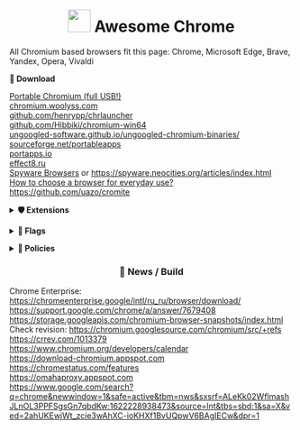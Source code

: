 <h1 align="center"><img width=40px src="https://chromium.woolyss.com/logo.png"></img> Awesome Chrome</h1>

All Chromium based browsers fit this page: Chrome, Microsoft Edge, Brave, Yandex, Opera, Vivaldi

**🔽 Download**
  
[Portable Chromium (full USB!)](https://github.com/jestxfot/Google-Chrome-Portable)
<br>
[chromium.woolyss.com](https://chromium.woolyss.com)
<br>
[github.com/henrypp/chrlauncher](https://github.com/henrypp/chrlauncher)
<br>
[github.com/Hibbiki/chromium-win64](https://github.com/Hibbiki/chromium-win64)
<br>
[ungoogled-software.github.io/ungoogled-chromium-binaries/](https://ungoogled-software.github.io/ungoogled-chromium-binaries)
<br>
[sourceforge.net/portableapps](https://sourceforge.net/projects/portableapps/files/)
<br>
[portapps.io](https://portapps.io/apps/)
<br>
[effect8.ru](http://effect8.ru/)
<br>
[Spyware Browsers](https://spyware.neocities.org/articles/browsers.html) or https://spyware.neocities.org/articles/index.html
<br>
[How to choose a browser for everyday use?](https://digdeeper.neocities.org/ghost/browsers.html)
<br>
https://github.com/uazo/cromite

**<details><summary>🛡 Extensions</summary>**
  

https://chromewebstore.google.com/detail/ublock-origin/cjpalhdlnbpafiamejdnhcphjbkeiagm
<br>
https://chromewebstore.google.com/detail/keepassxc-browser/oboonakemofpalcgghocfoadofidjkkk
<br>
<br>
https://chromewebstore.google.com/detail/proxy-switchyomega-3-zero/pfnededegaaopdmhkdmcofjmoldfiped
<br>
https://chromewebstore.google.com/detail/proxy-switchyomega/padekgcemlokbadohgkifijomclgjgif
<br>
https://chromewebstore.google.com/detail/favicons-for-google-searc/cmokoclkdghcohhmpohdhjahocjgjblp
<br>
https://chromewebstore.google.com/detail/violentmonkey/jinjaccalgkegednnccohejagnlnfdag
<br>
https://chromewebstore.google.com/detail/history-trends-unlimited/pnmchffiealhkdloeffcdnbgdnedheme
<br>
https://chromewebstore.google.com/detail/search-by-image/cnojnbdhbhnkbcieeekonklommdnndci
<br>
https://chromewebstore.google.com/detail/checker-plus-for-google-c/hkhggnncdpfibdhinjiegagmopldibha
<br>
https://chromewebstore.google.com/detail/block-site/lebiggkccaodkkmjeimmbogdedcpnmfb
<br>
https://chromewebstore.google.com/detail/improve-youtube-video-you/bnomihfieiccainjcjblhegjgglakjdd
<br>
https://chromewebstore.google.com/detail/feedbro/mefgmmbdailogpfhfblcnnjfmnpnmdfa
<br>
https://chromewebstore.google.com/detail/redirector/ocgpenflpmgnfapjedencafcfakcekcd?hl=ru
<br>
https://github.com/z0ccc/Vytal

</details>

**<details><summary>🚩 Flags</summary>**

```
--user-data-dir="%Profile%"
```
```
--profile-directory="Profile 1"
```
```
--no-default-browser-check
```
```
--disable-component-update
```
```
--disable-background-networking
```
```
--allow-outdated-plugins
```
```
--force-device-scale-factor=1
```
```
--enable-features=PasswordImport
```
```
--close-window-with-last-tab=never
```
```
--show-avatar-button=never
```
```
--disable-search-engine-collection
```
</details>

**<details><summary>📜 Policies</summary>**
  
  Source: https://admx.help/HKLM/Software/Policies/Google
  ```powershell
  reg add "HKEY_LOCAL_MACHINE\SOFTWARE\Policies\Google\Chrome" /v AdvancedProtectionAllowed /t REG_DWORD /d 0 /f
  reg add "HKEY_LOCAL_MACHINE\SOFTWARE\Policies\Google\Chrome" /v AutoFillEnabled /t REG_DWORD /d 0 /f
  reg add "HKEY_LOCAL_MACHINE\SOFTWARE\Policies\Google\Chrome" /v AutofillAddressEnabled /t REG_DWORD /d 0 /f
  reg add "HKEY_LOCAL_MACHINE\SOFTWARE\Policies\Google\Chrome" /v AutofillCreditCardEnabled /t REG_DWORD /d 0 /f
  reg add "HKEY_LOCAL_MACHINE\SOFTWARE\Policies\Google\Chrome" /v BackgroundModeEnabled /t REG_DWORD /d 0 /f
  reg add "HKEY_LOCAL_MACHINE\SOFTWARE\Policies\Google\Chrome" /v ComponentUpdatesEnabled /t REG_DWORD /d 0 /f
  #reg add "HKEY_LOCAL_MACHINE\SOFTWARE\Policies\Google\Chrome" /v DefaultBrowserSettingEnabled /t REG_DWORD /d 0 /f
  reg add "HKEY_LOCAL_MACHINE\SOFTWARE\Policies\Google\Chrome" /v DownloadBubbleEnabled /t REG_DWORD /d 1 /f
  reg add "HKEY_LOCAL_MACHINE\SOFTWARE\Policies\Google\Chrome" /v EnableMediaRouter /t REG_DWORD /d 0 /f
  reg add "HKEY_LOCAL_MACHINE\SOFTWARE\Policies\Google\Chrome" /v ForceGoogleSafeSearch /t REG_DWORD /d 1 /f
  reg add "HKEY_LOCAL_MACHINE\SOFTWARE\Policies\Google\Chrome" /v PasswordDismissCompromisedAlertEnabled /t REG_DWORD /d 0 /f
  reg add "HKEY_LOCAL_MACHINE\SOFTWARE\Policies\Google\Chrome" /v PasswordLeakDetectionEnabled /t REG_DWORD /d 0 /f
  reg add "HKEY_LOCAL_MACHINE\SOFTWARE\Policies\Google\Chrome" /v PasswordManagerEnabled /t REG_DWORD /d 0 /f
  reg add "HKEY_LOCAL_MACHINE\SOFTWARE\Policies\Google\Chrome" /v PromptForDownloadLocation /t REG_DWORD /d 1 /f
  reg add "HKEY_LOCAL_MACHINE\SOFTWARE\Policies\Google\Chrome" /v SafeBrowsingProtectionLevel /t REG_DWORD /d 0 /f
  reg add "HKEY_LOCAL_MACHINE\SOFTWARE\Policies\Google\Chrome" /v ShowFullUrlsInAddressBar /t REG_DWORD /d 1 /f
  reg add "HKEY_LOCAL_MACHINE\SOFTWARE\Policies\Google\Chrome" /v ShowHomeButton /t REG_DWORD /d 0 /f
  reg add "HKEY_LOCAL_MACHINE\SOFTWARE\Policies\Google\Chrome" /v SpellcheckEnabled /t REG_DWORD /d 1 /f
  reg add "HKEY_LOCAL_MACHINE\SOFTWARE\Policies\Google\Chrome" /v UrlKeyedAnonymizedDataCollectionEnabled /t REG_DWORD /d 0 /f
  ```

  ### SafeSitesFilterBehavior - мощный фильтр порно сайтов, но ломает некоторые полезные сайты
  
  ### RoamingProfileSupportEnabled - ломает портабельные браузеры
  Политика создает папку с файлом `%AppData%\Google\Chrome\User Data\Default\profile.pb`, в которой записываются все расширения и темы со всех браузеров Chromium, поэтому данную политику рекомендуется **НЕ** включать чтобы не сломать профили и портабельность
  
  ### MetricsReportingEnabled
  Эта политика доступна только для экземпляров Windows, присоединенных к домену Microsoft® Active Directory®, или экземпляров Windows 10 Pro или Enterprise, зарегистрированных для управления устройствами, и экземпляров macOS, управляемых через MDM или присоединенных к домену через MCX.
  
  ### RestoreOnStartup
  В Microsoft® Windows® это правило можно настроить только на устройствах из домена Microsoft® Active Directory®, на которых установлена ОС Windows 10 Pro или которые зарегистрированы в программе "Chrome Browser Cloud Management". В macOS правило поддерживается только на устройствах, которые контролируются с помощью ПО для управления мобильными устройствами или добавлены в домен через MCX.
  
  ### NTPCustomBackgroundEnabled
  Ломает возможность убрать ярлыки сайтов с главной страницы
  
  ### Force Install Extensions
  
  ```powershell
  reg add "HKEY_LOCAL_MACHINE\SOFTWARE\Policies\Google\Chrome\ExtensionInstallForcelist" /v 1 /d "cjpalhdlnbpafiamejdnhcphjbkeiagm" /f
  reg add "HKEY_LOCAL_MACHINE\SOFTWARE\Policies\Google\Chrome\ExtensionInstallForcelist" /v 2 /d "lebiggkccaodkkmjeimmbogdedcpnmfb" /f
  reg add "HKEY_LOCAL_MACHINE\SOFTWARE\Policies\Google\Chrome\ExtensionInstallForcelist" /v 3 /d "cmokoclkdghcohhmpohdhjahocjgjblp" /f
  ```

  ### [Force Block Site](https://github.com/awesome-windows11/chrome/blob/main/files/URLBlocklist.reg)
  
  
</details>

<h3 align="center">📰 News / Build</h3>

Chrome Enterprise: https://chromeenterprise.google/intl/ru_ru/browser/download/
<br>
https://support.google.com/chrome/a/answer/7679408
<br>
https://storage.googleapis.com/chromium-browser-snapshots/index.html
<br>
Check revision: https://chromium.googlesource.com/chromium/src/+refs
<br>
https://crrev.com/1013379
<br>
https://www.chromium.org/developers/calendar
<br>
https://download-chromium.appspot.com
<br>
https://chromestatus.com/features
<br>
https://omahaproxy.appspot.com
<br>
https://www.google.com/search?q=chrome&newwindow=1&safe=active&tbm=nws&sxsrf=ALeKk02WflmashJLnOL3PPFSgsGn7qbdKw:1622228938473&source=lnt&tbs=sbd:1&sa=X&ved=2ahUKEwjWt_zcie3wAhXC-ioKHXf1BvUQpwV6BAgIECw&dpr=1
